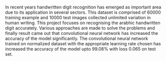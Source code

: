 In recent years handwritten digit recognition has emerged as important area due to its application in several sectors. This dataset is comprised of 60000 training example and 10000 test images collected unlimited variation in human writing. This project focuses on recognising the arabhic handwritten digit accurately. Various approaches are made to solve the problems and finally result came out that convolutional neural network has increased the accuracy of the model significantly. The convolutional neural network trained on normalized dataset with the appropriate learning rate chosen has increased the accuracy of the model upto 99.08% with loss 0.065 on test set.
